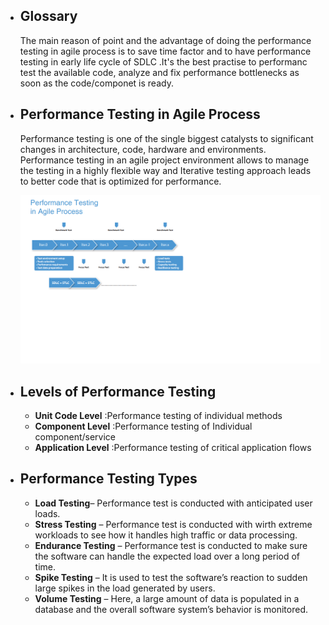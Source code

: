 - ## Glossary
     <P> The main reason of point and the advantage of doing the performance testing in agile process is to save time factor and to have performance testing in early life cycle of          SDLC .It's the best practise to performanc test the available code, analyze and fix performance bottlenecks as soon as the code/componet is ready.</p>
     
- ## Performance Testing in Agile Process
     <P> Performance testing is one of the single biggest catalysts to significant changes in architecture, code, hardware and
         environments. Performance testing in an agile project environment allows to manage the testing in a highly flexible way and Iterative testing approach leads to better
         code that is optimized for performance.</P>
      
     ![PT process in Agile](Agile_PT.PNG.png)
- ## Levels of Performance Testing
  - **Unit Code Level**   :Performance testing of individual methods
  - **Component Level**   :Performance testing of Individual component/service 
  - **Application Level** :Performance testing of critical application flows 
 
-  ## Performance Testing Types
      - **Load Testing**– Performance test is conducted with anticipated user loads. 
      - **Stress Testing** – Performance test is conducted with wirth extreme workloads to see how it handles high traffic or data processing. 
      - **Endurance Testing** – Performance test is conducted to make sure the software can handle the expected load over a long period of time.  
      - **Spike Testing** – It is used to test the software’s reaction to sudden large spikes in the load generated by users.
      - **Volume Testing** – Here, a large amount of data is populated in a database and the overall software system’s behavior is monitored. 




